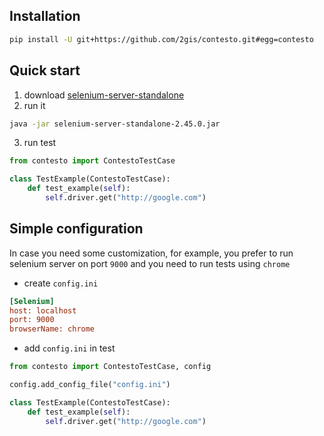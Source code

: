 ## Installation
```bash
pip install -U git+https://github.com/2gis/contesto.git#egg=contesto
```

## Quick start

1. download [selenium-server-standalone](http://www.seleniumhq.org/download/)
2. run it
```bash
java -jar selenium-server-standalone-2.45.0.jar
```
3. run test
```python
from contesto import ContestoTestCase

class TestExample(ContestoTestCase):
    def test_example(self):
        self.driver.get("http://google.com")
```

## Simple configuration

In case you need some customization, for example, you prefer to run selenium server on port `9000` and you need to run tests using `chrome`

+ create `config.ini`
```ini
[Selenium]
host: localhost
port: 9000
browserName: chrome
```

+ add `config.ini` in test
```python
from contesto import ContestoTestCase, config

config.add_config_file("config.ini")

class TestExample(ContestoTestCase):
    def test_example(self):
        self.driver.get("http://google.com")
```